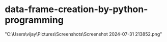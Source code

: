 # data-frame-creation-by-python-programming
"C:\Users\vijay\Pictures\Screenshots\Screenshot 2024-07-31 213852.png"
